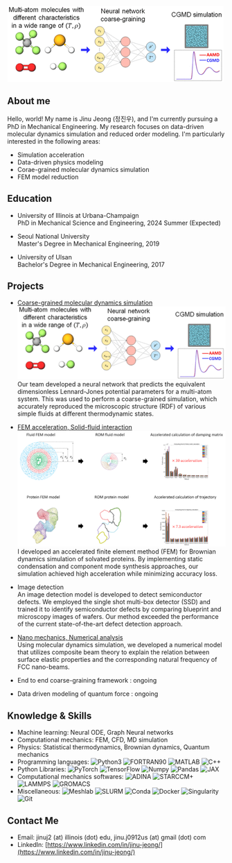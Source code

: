 
![E_DeepILST](https://github.com/jinu-jeong/jinu-jeong.github.io/blob/main/E_DeepILST.gif)

## About me

Hello, world! My name is Jinu Jeong (정진우), and I'm currently pursuing a PhD in Mechanical Engineering. My research focuses on data-driven molecular dynamics simulation and reduced order modeling. I'm particularly interested in the following areas:

- Simulation acceleration
- Data-driven physics modeling
- Corae-grained molecular dynamics simulation
- FEM model reduction

## Education

- University of Illinois at Urbana-Champaign<br />PhD in Mechanical Science and Engineering, 2024 Summer (Expected)

- Seoul National University<br />Master's Degree in Mechanical Engineering, 2019

- University of Ulsan<br />Bachelor's Degree in Mechanical Engineering, 2017

## Projects


- [Coarse-grained molecular dynamics simulation](https://doi.org/10.1021/acs.jpca.1c10865)<br />![E_DeepILST](https://github.com/jinu-jeong/jinu-jeong.github.io/blob/main/E_DeepILST.gif)<br />Our team developed a neural network that predicts the equivalent dimensionless Lennard-Jones potential parameters for a multi-atom system. This was used to perform a coarse-grained simulation, which accurately reproduced the microscopic structure (RDF) of various simple fluids at different thermodynamic states.

- [FEM acceleration, Solid-fluid interaction](https://dcollection.snu.ac.kr/common/orgView/000000156565)<br />![FEM](https://github.com/jinu-jeong/jinu-jeong.github.io/blob/main/FEM.png)<br />I developed an accelerated finite element method (FEM) for Brownian dynamics simulation of solvated proteins. By implementing static condensation and component mode synthesis approaches, our simulation achieved high acceleration while minimizing accuracy loss.

- Image detection<br />An image detection model is developed to detect semiconductor defects. We employed the single shot multi-box detector (SSD) and trained it to identify semiconductor defects by comparing blueprint and microscopy images of wafers. Our method exceeded the performance of the current state-of-the-art defect detection approach.

- [Nano mechanics, Numerical analysis](https://www.dbpia.co.kr/Journal/articleDetail?nodeId=NODE06666531)<br />Using molecular dynamics simulation, we developed a numerical model that utilizes composite beam theory to explain the relation between surface elastic properties and the corresponding natural frequency of FCC nano-beams.



- End to end coarse-graining framework : ongoing

- Data driven modeling of quantum force : ongoing






## Knowledge & Skills

- Machine learning: Neural ODE, Graph Neural networks
- Computational mechanics: FEM, CFD, MD simulation
- Physics: Statistical thermodynamics, Brownian dynamics, Quantum mechanics
- Programming languages: ![Python3](https://img.shields.io/badge/python3-brightgreen) ![FORTRAN90](https://img.shields.io/badge/FORTRAN-brightgreen) ![MATLAB](https://img.shields.io/badge/MATLAB-brightgreen) ![C++](https://img.shields.io/badge/C++-brightgreen)
- Python Libraries: ![PyTorch](https://img.shields.io/badge/PyTorch-red) ![TensorFlow](https://img.shields.io/badge/TensorFlow-red) ![Numpy](https://img.shields.io/badge/Numpy-red) ![Pandas](https://img.shields.io/badge/Pandas-red) ![JAX](https://img.shields.io/badge/JAX-red)
- Computational mechanics softwares: ![ADINA](https://img.shields.io/badge/ADINA-orange) ![STARCCM+](https://img.shields.io/badge/StarCCM+-orange) ![LAMMPS](https://img.shields.io/badge/LAMMPS-orange) ![GROMACS](https://img.shields.io/badge/GROMACS-orange)
- Miscellaneous: ![Meshlab](https://img.shields.io/badge/Meshlab-lightgrey) ![SLURM](https://img.shields.io/badge/SLURM-lightgrey) ![Conda](https://img.shields.io/badge/Conda-lightgrey) ![Docker](https://img.shields.io/badge/Docker-lightgrey) ![Singularity](https://img.shields.io/badge/Singularity-lightgrey) ![Git](https://img.shields.io/badge/Git-lightgrey)

## Contact Me

- Email: jinuj2 (at) illinois (dot) edu, jinu.j0912us (at) gmail (dot) com
- LinkedIn: [https://www.linkedin.com/in/jinu-jeong/](https://www.linkedin.com/in/jinu-jeong/)
